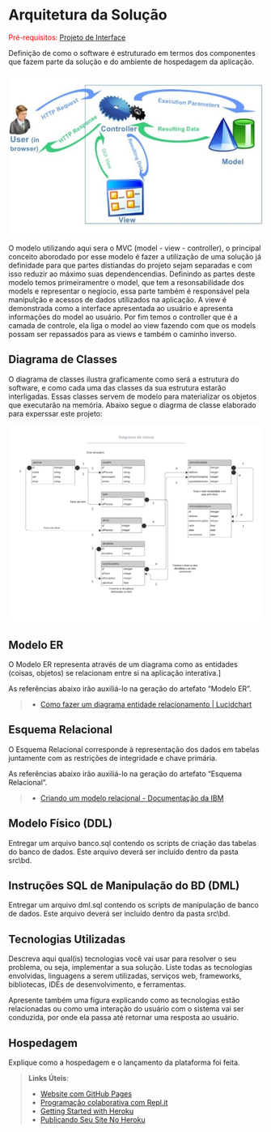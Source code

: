 # Arquitetura da Solução

<span style="color:red">Pré-requisitos: <a href="3-Projeto de Interface.md"> Projeto de Interface</a></span>

Definição de como o software é estruturado em termos dos componentes que fazem parte da solução e do ambiente de hospedagem da aplicação.

![Arquitetura da Solução](img/arch-back.JPG)

O modelo utilizando aqui sera o MVC (model - view - controller), o principal conceito aborodado por esse modelo é fazer a utilização de uma solução já definidade para que partes distiandas do projeto sejam separadas e com isso reduzir ao máximo suas dependencendias.
Definindo as partes deste modelo temos primeiramentre o model, que tem a resonsabilidade dos models e representar o negíocio, essa parte também é responsável pela manipulção e acessos de dados utilizados na aplicação. A view é demonstrada como a interface apresentada ao usuário e apresenta informações do model ao usuário. Por fim temos o controller que é a camada de controle, ela liga o model ao view fazendo com que os models possam ser repassados para as views e também o caminho inverso.

## Diagrama de Classes

O diagrama de classes ilustra graficamente como será a estrutura do software, e como cada uma das classes da sua estrutura estarão interligadas. Essas classes servem de modelo para materializar os objetos que executarão na memória.
Abaixo segue o diagrma de classe elaborado para experssar este projeto:

![Diagram de Classe](img/diagramaDeClasseUml.jpeg)



## Modelo ER

O Modelo ER representa através de um diagrama como as entidades (coisas, objetos) se relacionam entre si na aplicação interativa.]

As referências abaixo irão auxiliá-lo na geração do artefato “Modelo ER”.

> -  [Como fazer um diagrama entidade relacionamento | Lucidchart](https://www.lucidchart.com/pages/pt/como-fazer-um-diagrama-entidade-relacionamento)

## Esquema Relacional

O Esquema Relacional corresponde à representação dos dados em tabelas juntamente com as restrições de integridade e chave primária.

As referências abaixo irão auxiliá-lo na geração do artefato “Esquema Relacional”.

> -  [Criando um modelo relacional - Documentação da IBM](https://www.ibm.com/docs/pt-br/cognos-analytics/10.2.2?topic=designer-creating-relational-model)

## Modelo Físico (DDL)

Entregar um arquivo banco.sql contendo os scripts de criação das tabelas do banco de dados. Este arquivo deverá ser incluído dentro da pasta src\bd.

## Instruções SQL de Manipulação do BD (DML)

Entregar um arquivo dml.sql contendo os scripts de manipulação de banco de dados. Este arquivo deverá ser incluído dentro da pasta src\bd.

## Tecnologias Utilizadas

Descreva aqui qual(is) tecnologias você vai usar para resolver o seu problema, ou seja, implementar a sua solução. Liste todas as tecnologias envolvidas, linguagens a serem utilizadas, serviços web, frameworks, bibliotecas, IDEs de desenvolvimento, e ferramentas.

Apresente também uma figura explicando como as tecnologias estão relacionadas ou como uma interação do usuário com o sistema vai ser conduzida, por onde ela passa até retornar uma resposta ao usuário.

## Hospedagem

Explique como a hospedagem e o lançamento da plataforma foi feita.

> **Links Úteis**:
>
> -  [Website com GitHub Pages](https://pages.github.com/)
> -  [Programação colaborativa com Repl.it](https://repl.it/)
> -  [Getting Started with Heroku](https://devcenter.heroku.com/start)
> -  [Publicando Seu Site No Heroku](http://pythonclub.com.br/publicando-seu-hello-world-no-heroku.html)
